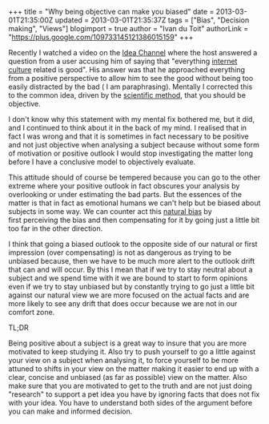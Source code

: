 +++
title = "Why being objective can make you biased"
date = 2013-03-01T21:35:00Z
updated = 2013-03-01T21:35:37Z
tags = ["Bias", "Decision making", "Views"]
blogimport = true
author = "Ivan du Toit"
authorLink = "https://plus.google.com/109733145121386015159"
+++


Recently I watched a video on the <a href="http://www.youtube.com/user/pbsideachannel" target="_blank">Idea Channel</a>&nbsp;where the host answered a question from a user accusing him of saying that "everything <a class="zem_slink" href="http://en.wikipedia.org/wiki/Cyberculture" rel="wikipedia" target="_blank" title="Cyberculture">internet culture</a> related is good". His answer was that he approached everything from a positive perspective to allow him to see the good without being too easily distracted by the bad ( I am paraphrasing).&nbsp;Mentally&nbsp;I corrected this to the common idea, driven by the <a class="zem_slink" href="http://en.wikipedia.org/wiki/Scientific_method" rel="wikipedia" target="_blank" title="Scientific method">scientific method</a>, that you should be objective.

I don't know why this statement with my mental fix bothered me, but it did, and I continued to think about it in the back of my mind. I realised that in fact I was wrong and that it is sometimes in fact necessary to be positive and not just objective when analysing a subject because without some form of motivation or positive outlook I would stop investigating the matter long before I have a conclusive model to objectively evaluate.

This attitude should of course be tempered because you can go to the other extreme where your positive outlook in fact obscures your analysis by overlooking or under estimating the bad parts. But the essences of the matter is that in fact as emotional humans we can't help but be biased about subjects in some way. We can counter act this <a class="zem_slink" href="http://en.wikipedia.org/wiki/Bias" rel="wikipedia" target="_blank" title="Bias">natural bias</a> by first&nbsp;perceiving&nbsp;the bias and then compensating for it by going just a little bit too far in the other direction.

I think that going a biased outlook to the opposite side of our natural or first impression (over compensating) is not as dangerous as trying to be unbiased because, then we have to be much more alert to the outlook drift that can and will occur. By this I mean that if we try to stay neutral about a subject and we spend time with it we are bound to start to form opinions even if we try to stay unbiased but by constantly trying to go just a little bit against our natural view we are more focused on the actual facts and are more likely to see any drift that does occur because we are not in our comfort zone.

TL;DR

Being positive about a subject is a great way to insure that you are more motivated to keep studying it. Also try to push yourself to go a little against your view on a subject when analysing it, to force yourself to be more attuned to shifts in your view on the matter making it easier to end up with a clear, concise and unbiased (as far as possible) view on the matter. Also make sure that you are motivated to get to the truth and are not just doing "research" to support a pet idea you have by ignoring facts that does not fix with your idea. You have to understand both sides of the argument before you can make and informed decision.
